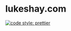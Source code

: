 # lukeshay.com

[![code style: prettier](https://img.shields.io/badge/code_style-prettier-ff69b4.svg?style=flat-square)](https://github.com/prettier/prettier)
